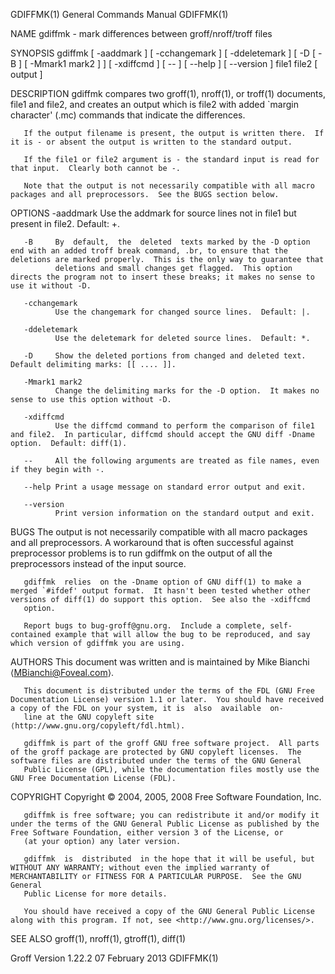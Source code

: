 GDIFFMK(1)                                                                                 General Commands Manual                                                                                 GDIFFMK(1)



NAME
       gdiffmk - mark differences between groff/nroff/troff files

SYNOPSIS
       gdiffmk [ -aaddmark ] [ -cchangemark ] [ -ddeletemark ] [ -D [ -B ] [ -Mmark1 mark2 ] ] [ -xdiffcmd ] [ -- ] [ --help ] [ --version ] file1 file2 [ output ]

DESCRIPTION
       gdiffmk compares two groff(1), nroff(1), or troff(1) documents, file1 and file2, and creates an output which is file2 with added `margin character' (.mc) commands that indicate the differences.

       If the output filename is present, the output is written there.  If it is - or absent the output is written to the standard output.

       If the file1 or file2 argument is - the standard input is read for that input.  Clearly both cannot be -.

       Note that the output is not necessarily compatible with all macro packages and all preprocessors.  See the BUGS section below.

OPTIONS
       -aaddmark
              Use the addmark for source lines not in file1 but present in file2.  Default: +.

       -B     By  default,  the  deleted  texts marked by the -D option end with an added troff break command, .br, to ensure that the deletions are marked properly.  This is the only way to guarantee that
              deletions and small changes get flagged.  This option directs the program not to insert these breaks; it makes no sense to use it without -D.

       -cchangemark
              Use the changemark for changed source lines.  Default: |.

       -ddeletemark
              Use the deletemark for deleted source lines.  Default: *.

       -D     Show the deleted portions from changed and deleted text.  Default delimiting marks: [[ .... ]].

       -Mmark1 mark2
              Change the delimiting marks for the -D option.  It makes no sense to use this option without -D.

       -xdiffcmd
              Use the diffcmd command to perform the comparison of file1 and file2.  In particular, diffcmd should accept the GNU diff -Dname option.  Default: diff(1).

       --     All the following arguments are treated as file names, even if they begin with -.

       --help Print a usage message on standard error output and exit.

       --version
              Print version information on the standard output and exit.

BUGS
       The output is not necessarily compatible with all macro packages and all preprocessors.  A workaround that is often successful against preprocessor problems is to run gdiffmk on the  output  of  all
       the preprocessors instead of the input source.

       gdiffmk  relies  on the -Dname option of GNU diff(1) to make a merged `#ifdef' output format.  It hasn't been tested whether other versions of diff(1) do support this option.  See also the -xdiffcmd
       option.

       Report bugs to bug-groff@gnu.org.  Include a complete, self-contained example that will allow the bug to be reproduced, and say which version of gdiffmk you are using.

AUTHORS
       This document was written and is maintained by Mike Bianchi ⟨MBianchi@Foveal.com⟩.

       This document is distributed under the terms of the FDL (GNU Free Documentation License) version 1.1 or later.  You should have received a copy of the FDL on your system, it is  also  available  on-
       line at the GNU copyleft site ⟨http://www.gnu.org/copyleft/fdl.html⟩.

       gdiffmk is part of the groff GNU free software project.  All parts of the groff package are protected by GNU copyleft licenses.  The software files are distributed under the terms of the GNU General
       Public License (GPL), while the documentation files mostly use the GNU Free Documentation License (FDL).

COPYRIGHT
       Copyright © 2004, 2005, 2008 Free Software Foundation, Inc.

       gdiffmk is free software; you can redistribute it and/or modify it under the terms of the GNU General Public License as published by the Free Software Foundation, either version 3 of the License, or
       (at your option) any later version.

       gdiffmk  is  distributed  in the hope that it will be useful, but WITHOUT ANY WARRANTY; without even the implied warranty of MERCHANTABILITY or FITNESS FOR A PARTICULAR PURPOSE.  See the GNU General
       Public License for more details.

       You should have received a copy of the GNU General Public License along with this program. If not, see <http://www.gnu.org/licenses/>.

SEE ALSO
       groff(1), nroff(1), gtroff(1), diff(1)



Groff Version 1.22.2                                                                           07 February 2013                                                                                    GDIFFMK(1)
